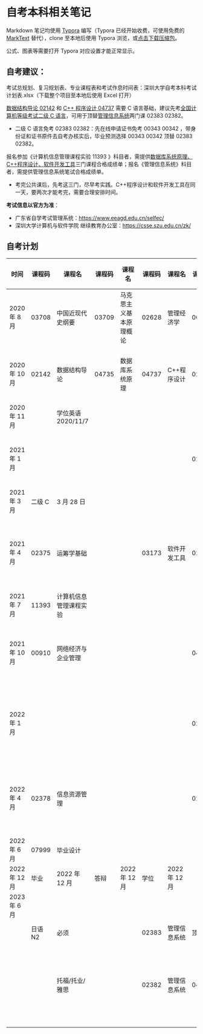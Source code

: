 # 自考本科相关笔记

Markdown 笔记均使用 [Typora](https://typora.io/) 编写（Typora 已经开始收费，可使用免费的 [MarkText](https://github.com/marktext/marktext) 替代），clone 至本地后使用 Typora 浏览，或[点击下载压缩包](https://github.com/Eished/self-study-exam_notes/archive/refs/heads/master.zip)。

公式、图表等需要打开 Typora 对应设置才能正常显示。

## 自考建议：

考试总规划、复习规划表、专业课程表和考试作息时间表：深圳大学自考本科考试计划表.xlsx（下载整个项目至本地后使用 Excel 打开）

<u>数据结构导论 02142</u> 和 <u>C++ 程序设计 04737</u> 需要 C 语言基础，建议先考<u>全国计算机等级考试二级 C 语言</u>，可用于顶替<u>管理信息系统</u>两门课 02383 02382。

- 二级 C 语言免考 02383 02382：先在线申请证书免考 00343 00342 ，带身份证和证书原件去自考办核实后，毕业预测选择 00343 00342 顶替 02383 02382。

报名参加《计算机信息管理课程实验 11393 》科目者，需提供<u>数据库系统原理、C++程序设计、软件开发工具</u>三门课程合格成绩单；报名《管理信息系统》科目者，需提供管理信息系统笔试合格成绩单。

- 考完公共课后，先考这三门，尽早考实践。C++程序设计和软件开发工具在同一天，要两次才能考完，需要合理安排时间。



**考试信息以官方为准**：

- 广东省自学考试管理系统：https://www.eeagd.edu.cn/selfec/
- 深圳大学计算机与软件学院 继续教育办公室：https://csse.szu.edu.cn/zk/



## 自考计划

| 时间          | 课程码  | 课程名                 | 课程码 | 课程名                 | 课程码 | 课程名        | 课程码 | 课程名             |
| ------------- | ------- | ---------------------- | ------ | ---------------------- | ------ | ------------- | ------ | ------------------ |
| 2020 年 8 月  | 03708   | 中国近现代史纲要       | 03709  | 马克思主义基本原理概论 | 02628  | 管理经济学    | 00015  | 英语(二)           |
| 2020 年 10 月 | 02142   | 数据结构导论           | 04735  | 数据库系统原理         | 04737  | C++程序设计   | 02323  | 操作系统概论       |
| 2020 年 11 月 |         | 学位英语 2020/11/7     |        |                        |        |               |        |                    |
| 2021 年 1 月  |         |                        |        |                        |        |               | 02376  | 信息系统开发       |
| 2021 年 3 月  | 二级 C  | 3 月 28 日             |        |                        |        |               |        |                    |
| 2021 年 4 月  | 02375   | 运筹学基础             |        |                        | 03173  | 软件开发工具  | 02323  | 补考:操作系统概论  |
| 2021 年 7 月  | 11393   | 计算机信息管理课程实验 |        |                        |        |               |        |                    |
| 2021 年 10 月 | 00910   | 网络经济与企业管理     |        |                        |        |               | 04741  | 计算机网络原理     |
| 2022 年 1 月  |         |                        |        |                        |        |               | 02376  | 补考:信息系统开发  |
| 2022 年 4 月  | 02378   | 信息资源管理           |        |                        |        |               | 02323  | 补考:操作系统概论  |
| 2022 年 6 月  | 07999   | 毕业设计               |        |                        |        |               |        |                    |
| 2022 年 12 月 | 毕业    | 2022 年 12 月          | 答辩   | 2022 年 12 月          | 学位   | 2022 年 12 月 |        |                    |
| 2023 年 6 月  |         |                        |        |                        |        |               |        |                    |
|               |         |                        |        |                        |        |               |        |                    |
|               | 日语 N2 | 必须                   |        |                        | 02383  | 管理信息系统  | 顶替   |                    |
|               |         | 托福/托业/雅思         |        |                        | 02382  | 管理信息系统  | 04757  | 信息系统开发与管理 |
